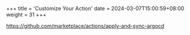 +++
title = 'Customize Your Action'
date = 2024-03-07T15:00:59+08:00
weight = 31
+++


https://github.com/marketplace/actions/apply-and-sync-argocd